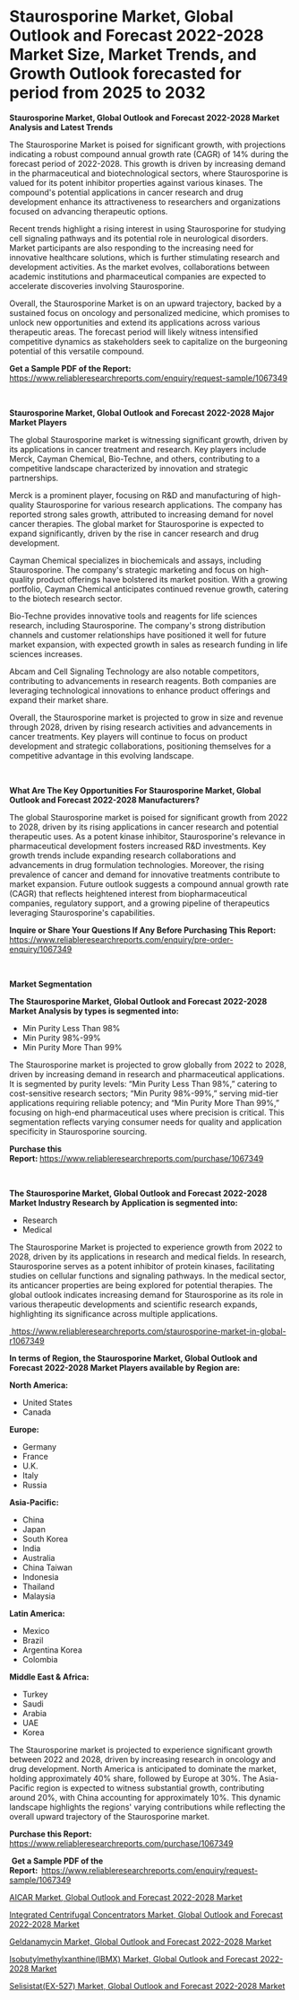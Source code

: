 <p><h1>Staurosporine Market, Global Outlook and Forecast 2022-2028 Market Size, Market Trends, and Growth Outlook forecasted for period from 2025 to 2032</h1></p><p><strong>Staurosporine Market, Global Outlook and Forecast 2022-2028 Market Analysis and Latest Trends</strong></p>
<p><p>The Staurosporine Market is poised for significant growth, with projections indicating a robust compound annual growth rate (CAGR) of 14% during the forecast period of 2022-2028. This growth is driven by increasing demand in the pharmaceutical and biotechnological sectors, where Staurosporine is valued for its potent inhibitor properties against various kinases. The compound's potential applications in cancer research and drug development enhance its attractiveness to researchers and organizations focused on advancing therapeutic options.</p><p>Recent trends highlight a rising interest in using Staurosporine for studying cell signaling pathways and its potential role in neurological disorders. Market participants are also responding to the increasing need for innovative healthcare solutions, which is further stimulating research and development activities. As the market evolves, collaborations between academic institutions and pharmaceutical companies are expected to accelerate discoveries involving Staurosporine.</p><p>Overall, the Staurosporine Market is on an upward trajectory, backed by a sustained focus on oncology and personalized medicine, which promises to unlock new opportunities and extend its applications across various therapeutic areas. The forecast period will likely witness intensified competitive dynamics as stakeholders seek to capitalize on the burgeoning potential of this versatile compound.</p></p>
<p><strong>Get a Sample PDF of the Report:&nbsp;</strong> <a href="https://www.reliableresearchreports.com/enquiry/request-sample/1067349?utm_campaign=31&utm_medium=2&utm_source=Github&utm_content=ia&utm_term=21032025&utm_id=staurosporine-market-global-outlook-and-forecast-2022-2028">https://www.reliableresearchreports.com/enquiry/request-sample/1067349</a></p>
<p>&nbsp;</p>
<p><strong>Staurosporine Market, Global Outlook and Forecast 2022-2028 Major Market Players</strong></p>
<p><p>The global Staurosporine market is witnessing significant growth, driven by its applications in cancer treatment and research. Key players include Merck, Cayman Chemical, Bio-Techne, and others, contributing to a competitive landscape characterized by innovation and strategic partnerships.</p><p>Merck is a prominent player, focusing on R&D and manufacturing of high-quality Staurosporine for various research applications. The company has reported strong sales growth, attributed to increasing demand for novel cancer therapies. The global market for Staurosporine is expected to expand significantly, driven by the rise in cancer research and drug development.</p><p>Cayman Chemical specializes in biochemicals and assays, including Staurosporine. The company's strategic marketing and focus on high-quality product offerings have bolstered its market position. With a growing portfolio, Cayman Chemical anticipates continued revenue growth, catering to the biotech research sector.</p><p>Bio-Techne provides innovative tools and reagents for life sciences research, including Staurosporine. The company's strong distribution channels and customer relationships have positioned it well for future market expansion, with expected growth in sales as research funding in life sciences increases.</p><p>Abcam and Cell Signaling Technology are also notable competitors, contributing to advancements in research reagents. Both companies are leveraging technological innovations to enhance product offerings and expand their market share.</p><p>Overall, the Staurosporine market is projected to grow in size and revenue through 2028, driven by rising research activities and advancements in cancer treatments. Key players will continue to focus on product development and strategic collaborations, positioning themselves for a competitive advantage in this evolving landscape.</p></p>
<p>&nbsp;</p>
<p><strong>What Are The Key Opportunities For Staurosporine Market, Global Outlook and Forecast 2022-2028 Manufacturers?</strong></p>
<p><p>The global Staurosporine market is poised for significant growth from 2022 to 2028, driven by its rising applications in cancer research and potential therapeutic uses. As a potent kinase inhibitor, Staurosporine's relevance in pharmaceutical development fosters increased R&D investments. Key growth trends include expanding research collaborations and advancements in drug formulation technologies. Moreover, the rising prevalence of cancer and demand for innovative treatments contribute to market expansion. Future outlook suggests a compound annual growth rate (CAGR) that reflects heightened interest from biopharmaceutical companies, regulatory support, and a growing pipeline of therapeutics leveraging Staurosporine's capabilities.</p></p>
<p><strong>Inquire or Share Your Questions If Any Before Purchasing This Report:</strong> <a href="https://www.reliableresearchreports.com/enquiry/pre-order-enquiry/1067349?utm_campaign=31&utm_medium=2&utm_source=Github&utm_content=ia&utm_term=21032025&utm_id=staurosporine-market-global-outlook-and-forecast-2022-2028">https://www.reliableresearchreports.com/enquiry/pre-order-enquiry/1067349</a></p>
<p>&nbsp;</p>
<p><strong>Market Segmentation</strong></p>
<p><strong>The Staurosporine Market, Global Outlook and Forecast 2022-2028 Market Analysis by types is segmented into:</strong></p>
<p><ul><li>Min Purity Less Than 98%</li><li>Min Purity 98%-99%</li><li>Min Purity More Than 99%</li></ul></p>
<p><p>The Staurosporine market is projected to grow globally from 2022 to 2028, driven by increasing demand in research and pharmaceutical applications. It is segmented by purity levels: “Min Purity Less Than 98%,” catering to cost-sensitive research sectors; “Min Purity 98%-99%,” serving mid-tier applications requiring reliable potency; and “Min Purity More Than 99%,” focusing on high-end pharmaceutical uses where precision is critical. This segmentation reflects varying consumer needs for quality and application specificity in Staurosporine sourcing.</p></p>
<p><strong>Purchase this Report:&nbsp;</strong><a href="https://www.reliableresearchreports.com/purchase/1067349?utm_campaign=31&utm_medium=2&utm_source=Github&utm_content=ia&utm_term=21032025&utm_id=staurosporine-market-global-outlook-and-forecast-2022-2028">https://www.reliableresearchreports.com/purchase/1067349</a></p>
<p>&nbsp;</p>
<p><strong>The Staurosporine Market, Global Outlook and Forecast 2022-2028 Market Industry Research by Application is segmented into:</strong></p>
<p><ul><li>Research</li><li>Medical</li></ul></p>
<p><p>The Staurosporine Market is projected to experience growth from 2022 to 2028, driven by its applications in research and medical fields. In research, Staurosporine serves as a potent inhibitor of protein kinases, facilitating studies on cellular functions and signaling pathways. In the medical sector, its anticancer properties are being explored for potential therapies. The global outlook indicates increasing demand for Staurosporine as its role in various therapeutic developments and scientific research expands, highlighting its significance across multiple applications.</p></p>
<p><a href="https://www.reliableresearchreports.com/staurosporine-market-in-global-r1067349?utm_campaign=31&utm_medium=2&utm_source=Github&utm_content=ia&utm_term=21032025&utm_id=staurosporine-market-global-outlook-and-forecast-2022-2028">&nbsp;https://www.reliableresearchreports.com/staurosporine-market-in-global-r1067349</a></p>
<p><strong>In terms of Region, the Staurosporine Market, Global Outlook and Forecast 2022-2028 Market Players available by Region are:</strong></p>
<p>
    <p> <strong> North America: </strong>
        <ul>
            <li>United States</li>
            <li>Canada</li>
        </ul>
        </p> 
    <p> <strong> Europe: </strong>
        <ul>
            <li>Germany</li>
            <li>France</li>
            <li>U.K.</li>
            <li>Italy</li>
            <li>Russia</li>
        </ul>
        </p> 
    <p> <strong> Asia-Pacific: </strong>
        <ul>
            <li>China</li>
            <li>Japan</li>
            <li>South Korea</li>
            <li>India</li>
            <li>Australia</li>
            <li>China Taiwan</li>
            <li>Indonesia</li>
            <li>Thailand</li>
            <li>Malaysia</li>
        </ul>
        </p> 
    <p> <strong> Latin America: </strong>
        <ul>
            <li>Mexico</li>
            <li>Brazil</li>
            <li>Argentina Korea</li>
            <li>Colombia</li>
        </ul>
        </p> 
    <p> <strong> Middle East & Africa: </strong>
        <ul>
            <li>Turkey</li>
            <li>Saudi</li>
            <li>Arabia</li>
            <li>UAE</li>
            <li>Korea</li>
        </ul>
    </p>
    </p>
<p><p>The Staurosporine market is projected to experience significant growth between 2022 and 2028, driven by increasing research in oncology and drug development. North America is anticipated to dominate the market, holding approximately 40% share, followed by Europe at 30%. The Asia-Pacific region is expected to witness substantial growth, contributing around 20%, with China accounting for approximately 10%. This dynamic landscape highlights the regions' varying contributions while reflecting the overall upward trajectory of the Staurosporine market.</p></p>
<p><strong>Purchase this Report: </strong><a href="https://www.reliableresearchreports.com/purchase/1067349?utm_campaign=31&utm_medium=2&utm_source=Github&utm_content=ia&utm_term=21032025&utm_id=staurosporine-market-global-outlook-and-forecast-2022-2028">https://www.reliableresearchreports.com/purchase/1067349</a></p>
<p>&nbsp;<strong>Get a Sample PDF of the Report:&nbsp;&nbsp;</strong><a href="https://www.reliableresearchreports.com/enquiry/request-sample/1067349?utm_campaign=31&utm_medium=2&utm_source=Github&utm_content=ia&utm_term=21032025&utm_id=staurosporine-market-global-outlook-and-forecast-2022-2028">https://www.reliableresearchreports.com/enquiry/request-sample/1067349</a></p>
<p><strong></strong></p>
<p><p><a href="https://github.com/duzcupetriv/Market-Research-Report-List-1/blob/main/aicar-market-global-outlook-and-forecast-2022-2028-market.md?utm_campaign=31&utm_medium=2&utm_source=Github&utm_content=ia&utm_term=21032025&utm_id=staurosporine-market-global-outlook-and-forecast-2022-2028">AICAR Market, Global Outlook and Forecast 2022-2028 Market</a></p><p><a href="https://github.com/abexjeliti/Market-Research-Report-List-1/blob/main/integrated-centrifugal-concentrators-market-global-outlook-and-forecast-2022-2028-market.md?utm_campaign=31&utm_medium=2&utm_source=Github&utm_content=ia&utm_term=21032025&utm_id=staurosporine-market-global-outlook-and-forecast-2022-2028">Integrated Centrifugal Concentrators Market, Global Outlook and Forecast 2022-2028 Market</a></p><p><a href="https://github.com/nwogudimouix/Market-Research-Report-List-1/blob/main/geldanamycin-market-global-outlook-and-forecast-2022-2028-market.md?utm_campaign=31&utm_medium=2&utm_source=Github&utm_content=ia&utm_term=21032025&utm_id=staurosporine-market-global-outlook-and-forecast-2022-2028">Geldanamycin Market, Global Outlook and Forecast 2022-2028 Market</a></p><p><a href="https://github.com/hervedeidadw/Market-Research-Report-List-1/blob/main/isobutylmethylxanthineibmx-market-global-outlook-and-forecast-2022-2028-market.md?utm_campaign=31&utm_medium=2&utm_source=Github&utm_content=ia&utm_term=21032025&utm_id=staurosporine-market-global-outlook-and-forecast-2022-2028">Isobutylmethylxanthine(IBMX) Market, Global Outlook and Forecast 2022-2028 Market</a></p><p><a href="https://github.com/okornevonywx/Market-Research-Report-List-1/blob/main/selisistatex-527-market-global-outlook-and-forecast-2022-2028-market.md?utm_campaign=31&utm_medium=2&utm_source=Github&utm_content=ia&utm_term=21032025&utm_id=staurosporine-market-global-outlook-and-forecast-2022-2028">Selisistat(EX-527) Market, Global Outlook and Forecast 2022-2028 Market</a></p></p>